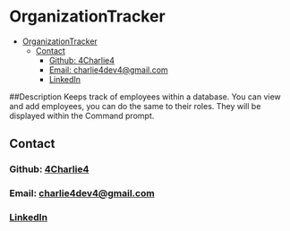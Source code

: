 # OrganizationTracker

- [OrganizationTracker](#organizationtracker)
  - [Contact](#contact)
    - [Github: 4Charlie4](#github-4charlie4)
    - [Email: charlie4dev4@gmail.com](#email-charlie4dev4gmailcom)
    - [LinkedIn](#linkedin)

##Description
Keeps track of employees within a database. You can view and add employees, you can do the same to their roles.
They will be displayed within the Command prompt.

## Contact

### Github: [4Charlie4](https://github.com/4Charlie4)
### Email: charlie4dev4@gmail.com
### [LinkedIn](https://www.linkedin.com/in/charliedev4/)